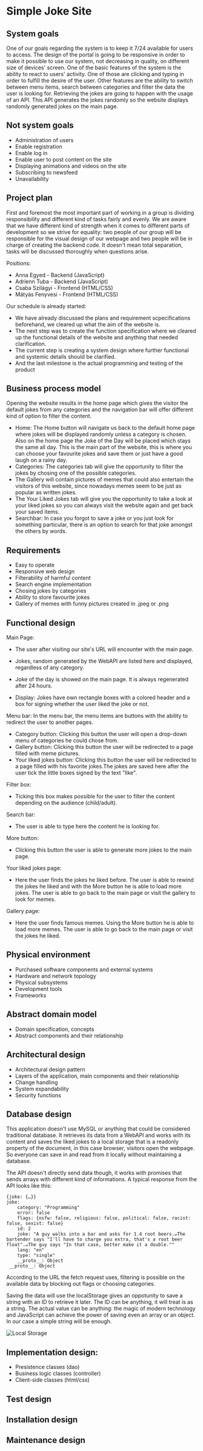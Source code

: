 # Simple Joke Site

## System goals
One of our goals regarding the system is to keep it 7/24 available for users to access. The design of the portal is going to be responsive in order to make it possible to use our system, not decreasing in quality, on different size of devices' screen. One of the basic features of the system is the ability to react to users' activity. One of those are clicking and typing in order to fulfill the desire of the user. Other features are the ability to switch between menu items, search between categories and filter the data the user is looking for. Retrieving the jokes are going to happen with the usage of an API. This API generates the jokes randomly so the website displays randomly generated jokes on the main page.

## Not system goals
* Administration of users
* Enable registration
* Enable log in
* Enable user to post content on the site
* Displaying animations and videos on the site
* Subscribing to newsfeed
* Unavailability

## Project plan
First and foremost the most important part of working in a group is dividing responsibility and different kind of tasks fairly and evenly. We are aware that we have different kind of strength when it comes to different parts of development so we strive for equality: two people of our group will be responsible for the visual design of our webpage and two people will be in charge of creating the backend code. It doesn't mean total separation, tasks will be discussed thoroughly when questions arise.

Positions:
 * Anna Egyed - Backend (JavaScript)
 * Adrienn Tuba - Backend (JavaScript)
 * Csaba Szilágyi - Frontend (HTML/CSS)
 * Mátyás Fenyvesi - Frontend (HTML/CSS)

Our schedule is already started:
* We have already discussed the plans and requirement scpecifications beforehand, we cleared up what the aim of the website is. 
* The next step was to create the function specification where we cleared up the functional details of the website and anything that needed clarification.
* The current step is creating a system design where further functional and systemic details should be clarified.
* And the last milestone is the actual programming and testing of the product

## Business process model
 Opening the website results in the home page which gives the visitor the default jokes from any categories and the navigation bar will offer different kind of option to filter the content. 
* Home: The Home button will navigate us back to the default home page where jokes will be displayed randomly unless a category is chosen. Also on the home page the Joke of the Day will be placed which stays the same all day. This is the main part of the website, this is where you can choose your favourite jokes and save them or just have a good laugh on a rainy day.
* Categories: The categories tab will give the opportunity to filter the jokes by chosing one of the possible categories. 
* The Gallery will contain pictures of memes that could also entertain the visitors of this website, since nowadays memes seem to be just as popular as written jokes.
* The Your Liked Jokes tab will give you the opportunity to take a look at your liked jokes so you can always visit the website again and get back your saved items.
* Searchbar: In case you forgot to save a joke or you just look for something particular, there is an option to search for that joke amongst the others by words.

## Requirements
* Easy to operate
* Responsive web design
* Filterability of harmful content
* Search engine implementation
* Chosing jokes by categories
* Ability to store favourite jokes
* Gallery of memes with funny pictures created in .jpeg or .png

## Functional design
Main Page:
* The user after visiting our site's URL will encounter with the main page. 
* Jokes, random generated by the WebAPI are listed here and displayed, regardless of any category.
* Joke of the day is showed on the main page. It is always regenerated after 24 hours.

* Display:
     Jokes have own rectangle boxes with a colored header and a box for signing whether the user liked
     the joke or not.

Menu bar:
In the menu bar, the menu items are buttons with the ability to redirect the user to another pages.
* Category button: Clicking this button the user will open a drop-down menu of categories he could chose from.
* Gallery button: Clicking this button the user will be redirected to a page filled with meme pictures.
* Your liked jokes button: Clicking this button the user will be redirected to a page filled with his  favorite jokes.The jokes are saved here after the user tick the little boxes signed by the text "like".

Filter box:
* Ticking this box makes possible for the user to filter the content depending on the audience (child/adult).

Search bar:
* The user is able to type here the content he is looking for.

More button:
* Clicking this button the user is able to generate more jokes to the main page.

Your liked jokes page:
* Here the user finds the jokes he liked before. The user is able to rewind the jokes he liked and with the More button he is able to load more jokes. The user is able to go back to the main page or visit the gallery to look for memes.

Gallery page:
* Here the user finds famous memes. Using the More button he is able to load more memes. The user is able to go back to the main page or visit the jokes he liked.

## Physical environment
* Purchased software components and external systems
* Hardware and network topology
* Physical subsystems
* Development tools
* Frameworks

## Abstract domain model
* Domain specification, concepts
* Abstract components and their relationship

## Architectural design
* Architectural design pattern
* Layers of the application, main components and their relationship
* Change handling
* System expandability
* Security functions

## Database design
This application doesn't use MySQL or anything that could be considered traditional database. It retrieves its data from a WebAPI and works with its content and saves the liked jokes to a local storage that is a readonly property of the document, in this case browser, visitors open the webpage. So everyone can save in and read from it locally without maintaining a database.

The API doesn't directly send data though, it works with promises that sends arrays with different kind of informations. A typical response from the API looks like this: 

    {joke: {…}}
    joke:
        category: "Programming"
        error: false
        flags: {nsfw: false, religious: false, political: false, racist: false, sexist: false}
        id: 2
        joke: "A guy walks into a bar and asks for 1.4 root beers.↵The bartender says "I'll have to charge you extra, that's a root beer float".↵The guy says "In that case, better make it a double.""
        lang: "en"
        type: "single"
        __proto__: Object
     __proto__: Object

According to the URL the fetch request uses, filtering is possible on the available data by blocking out flags or choosing categories.

Saving the data will use the localStorage gives an oppotunity to save a string with an ID to retrieve it later. The ID can be anything, it will treat is as a string. The actual value can be anything: the magic of modern technology and JavaScript can achieve the power of saving even an array or an object. In our case a simple string will be enough.

<img src="lcst.png"
     alt="Local Storage"/>

## Implementation design:
* Presistence classes (dao)
* Business logic classes (controller)
* Client-side classes (html/css)

## Test design

## Installation design

## Maintenance design
